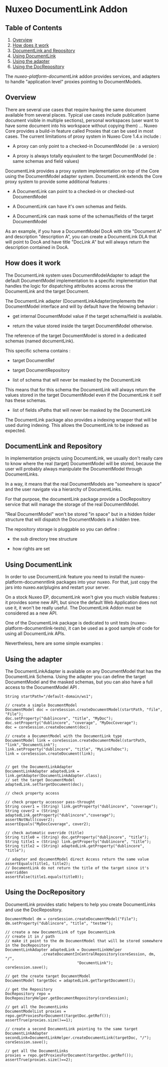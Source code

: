 # Nuxeo DocumentLink Addon

## Table of Contents

1. [Overview](#-overview)
1. [How does it work](#-how-does-it-work)
1. [DocumentLink and Repository](#-documentlink-and-repository)
1. [Using DocumentLink](#-using-documentlink)
1. [Using the adapter](#-using-the-adapter)
1. [Using the DocRepository](#-using-the-docrepository)

The *nuxeo-platform-documentLink* addon provides services, and adapters to handle "application level" proxies pointing to DocumentModels.

## Overview 

There are several use cases that require having the same document available from several places. Typical use cases include publication (same document visible in multiple sections), personal workspaces (user want to have some document into his workspace without copying them) ... Nuxeo Core provides a build-in feature called Proxies that can be used in most cases. The current limitations of proxy system in Nuxeo Core 1.4.x include :

* A proxy can only point to a checked-in DocumentModel (ie : a version)

* A proxy is always totally equivalent to the target DocumentModel (ie : same schemas and field values)

DocumentLink provides a proxy system implementation on top of the Core using the DocumentModel adapter system. DocumentLink extends the Core proxy system to provide some additional features :

* A DocumentLink can point to a checked-in or checked-out DocumentModel

* A DocumentLink can have it's own schemas and fields.

* A DocumentLink can mask some of the schemas/fields of the target DocumentModel

As an example, if you have a DocumentModel DocA with title "Document A" and description "description A", you can create a DocumentLink DLA that will point to DocA and have title "DocLink A" but will always return the description contained in DocA.

## How does it work

The DocumentLink system uses DocumentModelAdapter to adapt the default DocumentModel implementation to a specific implementation that handles the logic for dispatching attributes access across the DocumentLink and the target Document.

The DocumentLink adapter (DocumentLinkAdapter)implements the DocumentModel interface and will by default have the felowing behavior :

* get internal DocumentModel value if the target schema/field is available.

* return the value stored inside the target DocumentModel otherwise.

The reference of the target DocumentModel is stored in a dedicated schemas (named documentLink).

This specific schema contains :

* target DocumentRef

* target DocumentRepository

* list of schema that will never be masked by the DocumentLink

This means that for this schema the DocumentLink will always return the values stored in the target DocumentModel even if the DocumentLink it self has these schemas.

* list of fields xPaths that will never be masked by the DocumentLink

The DocumentLink package also provides a indexing wrapper that will be used during indexing. This allows the DocumentLink to be indexed as expected.

## DocumentLink and Repository

In implementation projects using DocumentLink, we usually don't really care to know where the real (target) DocumentModel will be stored, because the user will probably always manipulate the DocumentModel through DocumentLinks.

In a way, it means that the real DocumentModels are "somewhere is space" and the user navigate via a hierarchy of DocumentLinks.

For that purpose, the documentLink package provide a DocRepository service that will manage the storage of the real DocumentModel.

"Real DocumentModel" won't be stored "in space" but in a hidden folder structure that will dispatch the DocumentModels in a hidden tree.

The repository storage is pluggable so you can define :

* the sub directory tree structure

* how rights are set

## Using DocumentLink

In order to use DocumentLink feature you need to install the nuxeo-platform-documenntlink packages into your nuxeo. For that, just copy the jars into nuxeo.ear/plugins and restart your server.

On a stock Nuxeo EP, documentLink won't give you much visible features : it provides some new API, but since the default Web Application does not use it, it won't be really useful. The DocumentLink Addon must be considered as a new API.

One of the DocumentLink package is dedicated to unit tests (nuxeo-platform-documentlink-tests), it can be used as a good sample of code for using all DocumentLink APIs.

Nevertheless, here are some simple examples :

## Using the adapter

The DocumentLinkAdapter is available on any DocumentModel that has the DocumentLink Schema. Using the adapter you can define the target DocumentModel and the masked schemas, but you can also have a full access to the DocumentModel API .


    String startPath="/default-domain/ws1";

    // create a simple DocumentModel
    DocumentModel doc = coreSession.createDocumentModel(startPath, "file", "File");
    doc.setProperty("dublincore", "title", "MyDoc");
    doc.setProperty("dublincore", "coverage", "MyDocCoverage");
    doc = coreSession.createDocument(doc);

    // create a DocumentModel with the DocumentLink type
    DocumentModel link = coreSession.createDocumentModel(startPath, "link","DocumentLink");
    link.setProperty("dublincore", "title", "MyLinkToDoc");
    link = coreSession.createDocument(link);


    // get the DocumentLinkAdapter
    DocumentLinkAdapter adaptedLink = link.getAdapter(DocumentLinkAdapter.class);
    // set the target DocumentModel
    adaptedLink.setTargetDocument(doc);

    // check property access

    // check property accessor pass-throught
    String cover1 = (String) link.getProperty("dublincore", "coverage");
    String cover2 = (String) adaptedLink.getProperty("dublincore","coverage");
    assertNotNull(cover2);
    assertEquals("MyDocCoverage", cover2);

    // check automatic override (title)
    String title0 = (String) doc.getProperty("dublincore", "title");
    String title1 = (String) link.getProperty("dublincore", "title");
    String title2 = (String) adaptedLink.getProperty("dublincore", "title");
    
    // adapter and documentModel direct Access return the same value
    assertEquals(title1, title2);
    // DocumentLink do not return the title of the target since it's overridden
    assertFalse(title1.equals(title0));

## Using the DocRepository

DocumentLink provides static helpers to help you create DocumentLinks and use the DocRepository.
    
    DocumentModel dm = coreSession.createDocumentModel("File");
    dm.setProperty("dublincore", "title", "testme");
    
    // create a new DocumentLink of type DocumentLink
    // create it in / path
    // make it point to the dm DocumentModel that will be stored somewhere in the DocRepository
    DocumentLinkAdapter adaptedLink = DocumentLinkHelper
                    .createDocumentInCentralRepository(coreSession, dm, "/",
                                    "DocumentLink");
    coreSession.save();
    
    // get the create target DocumentModel
    DocumentModel targetDoc = adaptedLink.getTargetDocument();
    
    // get the Repository
    DocRepository repo = DocRepositoryHelper.getDocumentRepository(coreSession);
    
    // get all the DocumentLinks
    DocumentModelList proxies = repo.getProxiesForDocument(targetDoc.getRef());
    assertTrue(proxies.size()==1);
    
    // create a second DocumentLink pointing to the same target
    DocumentLinkAdapter secondLink=DocumentLinkHelper.createDocumentLink(targetDoc, "/");
    coreSession.save();
    
    // get all the DocumentLinks
    proxies = repo.getProxiesForDocument(targetDoc.getRef());
    assertTrue(proxies.size()==2);